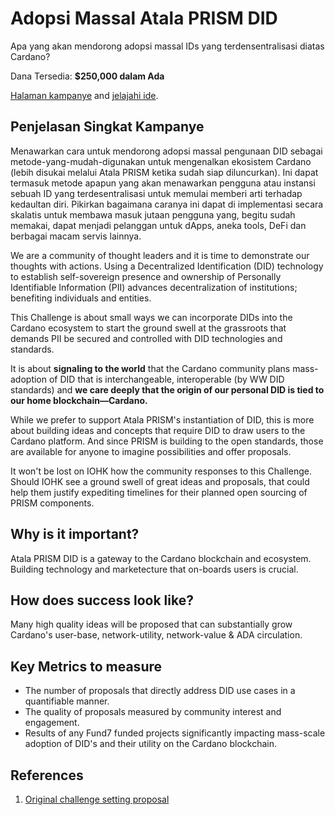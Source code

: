 # Adopsi Massal Atala PRISM DID

Apa yang akan mendorong adopsi massal IDs yang terdensentralisasi diatas Cardano?

Dana Tersedia: **$250,000 dalam Ada**

[Halaman kampanye](https://cardano.ideascale.com/a/campaign-home/26116) and [jelajahi ide](https://cardano.ideascale.com/a/ideas/top/campaign-filter/byids/campaigns/26116/stage/unspecified).

## Penjelasan Singkat Kampanye

Menawarkan cara untuk mendorong adopsi massal pengunaan DID sebagai metode-yang-mudah-digunakan untuk mengenalkan ekosistem Cardano (lebih disukai melalui Atala PRISM ketika sudah siap diluncurkan). Ini dapat termasuk metode apapun yang akan menawarkan pengguna atau instansi sebuah ID yang terdesentralisasi untuk memulai memberi arti terhadap kedaultan diri. Pikirkan bagaimana caranya ini dapat di implementasi secara skalatis untuk membawa masuk jutaan pengguna yang, begitu sudah memakai, dapat menjadi pelanggan untuk dApps, aneka tools, DeFi dan berbagai macam servis lainnya.

We are a community of thought leaders and it is time to demonstrate our thoughts with actions. Using a Decentralized Identification (DID) technology to establish self-sovereign presence and ownership of Personally Identifiable Information (PII) advances decentralization of institutions; benefiting individuals and entities.

This Challenge is about small ways we can incorporate DIDs into the Cardano ecosystem to start the ground swell at the grassroots that demands PII be secured and controlled with DID technologies and standards.

It is about **signaling to the world** that the Cardano community plans mass-adoption of DID that is interchangeable, interoperable (by WW DID standards) and **we care deeply that the origin of our personal DID is tied to our home blockchain—Cardano.**

While we prefer to support Atala PRISM's instantiation of DID, this is more about building ideas and concepts that require DID to draw users to the Cardano platform. And since PRISM is building to the open standards, those are available for anyone to imagine possibilities and offer proposals.

It won't be lost on IOHK how the community responses to this Challenge. Should IOHK see a ground swell of great ideas and proposals, that could help them justify expediting timelines for their planned open sourcing of PRISM components.

## Why is it important?

Atala PRISM DID is a gateway to the Cardano blockchain and ecosystem. Building technology and marketecture that on-boards users is crucial.

## How does success look like?

Many high quality ideas will be proposed that can substantially grow Cardano's user-base, network-utility, network-value & ADA circulation.

## Key Metrics to measure

- The number of proposals that directly address DID use cases in a quantifiable manner.
- The quality of proposals measured by community interest and engagement.
- Results of any Fund7 funded projects significantly impacting mass-scale adoption of DID's and their utility on the Cardano blockchain.

## References

1. [Original challenge setting proposal](https://cardano.ideascale.com/a/dtd/Atala-PRISM-DID-Mass-Scale-Adoption/350613-48088)